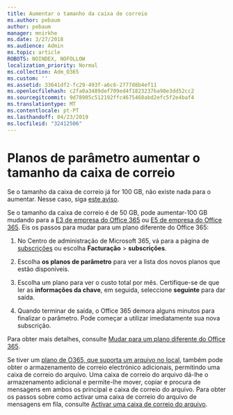 ```yaml
---
title: Aumentar o tamanho da caixa de correio
ms.author: pebaum
author: pebaum
manager: mnirkhe
ms.date: 3/27/2018
ms.audience: Admin
ms.topic: article
ROBOTS: NOINDEX, NOFOLLOW
localization_priority: Normal
ms.collection: Adm_O365
ms.custom: ''
ms.assetid: 33641df2-fc29-493f-a6c6-2777d8b4ef11
ms.openlocfilehash: c2fa0a3489def709ed4f1823237ba98e3dd52cc2
ms.sourcegitcommit: 9d78905c512192ffc4675468abd2efc5f2e4baf4
ms.translationtype: MT
ms.contentlocale: pt-PT
ms.lasthandoff: 04/23/2019
ms.locfileid: "32412506"
---
```

# <a name="switch-plans-to-increase-mailbox-size"></a>Planos de parâmetro aumentar o tamanho da caixa de correio

Se o tamanho da caixa de correio já for 100 GB, não existe nada para o aumentar. Nesse caso, siga [este aviso](https://support.office.com/client/e57572ff-0ba7-4782-ba5d-cdac3142ea71). 
  
Se o tamanho da caixa de correio é de 50 GB, pode aumentar-100 GB mudando para a [E3 de empresa do Office 365](https://products.office.com/business/office-365-enterprise-e3-business-software) ou [E5 de empresa do Office 365](https://products.office.com/business/office-365-enterprise-e5-business-software). Eis os passos para mudar para um plano diferente do Office 365:
  
1. No Centro de administração de Microsoft 365, vá para a página de [subscrições](https://go.microsoft.com/fwlink/p/?linkid=842054) ou escolha **Facturação** \> **subscrições**.
    
2. Escolha **os planos de parâmetro** para ver a lista dos novos planos que estão disponíveis. 
    
3. Escolha um plano para ver o custo total por mês. Certifique-se de que ler as **informações da chave**, em seguida, seleccione **seguinte** para dar saída. 
    
4. Quando terminar de saída, o Office 365 demora alguns minutos para finalizar o parâmetro. Pode começar a utilizar imediatamente sua nova subscrição.
    
Para obter mais detalhes, consulte [Mudar para um plano diferente do Office 365](https://support.office.com/article/73318661-8f33-478b-bcc7-fb8d69dbb22a).
  
Se tiver um [plano de O365, que suporta um arquivo no local](https://docs.microsoft.com/en-us/office365/servicedescriptions/exchange-online-archiving-service-description/exchange-online-archiving-service-description), também pode obter o armazenamento de correio electrónico adicionais, permitindo uma caixa de correio do arquivo.  Uma caixa de correio do arquivo dá-lhe o armazenamento adicional e permite-lhe mover, copiar e procura de mensagens em ambos os principal e caixa de correio do arquivo. Para obter os passos sobre como activar uma caixa de correio do arquivo de mensagens em fila, consulte [Activar uma caixa de correio do arquivo](https://docs.microsoft.com/en-us/office365/securitycompliance/enable-archive-mailboxes).

